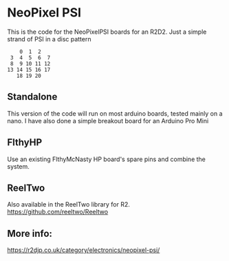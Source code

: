# NeoPixel PSI

This is the code for the NeoPixelPSI boards for an R2D2. Just a simple strand of PSI in a disc pattern

```
    0  1  2
 3  4  5  6  7
 8  9 10 11 12
13 14 15 16 17
   18 19 20
```

## Standalone

This version of the code will run on most arduino boards, tested mainly on a nano. I have also done a simple breakout board for an Arduino Pro Mini

## FlthyHP

Use an existing FlthyMcNasty HP board's spare pins and combine the system. 

## ReelTwo

Also available in the ReelTwo library for R2. https://github.com/reeltwo/Reeltwo

## More info:

https://r2djp.co.uk/category/electronics/neopixel-psi/
